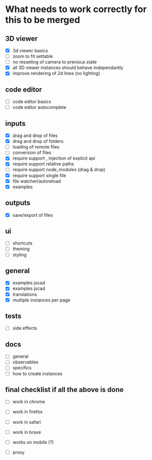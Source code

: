 # What needs to work correctly for this to be merged

## 3D viewer
- [x] 3d viewer basics
- [ ] zoom to fit settable
- [ ] no resseting of camera to previous state
- [x] all 3D viewer instances should behave independantly
- [x] improve rendering of 2d lines (no lighting)

## code editor
- [ ] code editor basics
- [ ] code editor autocomplete

## inputs
- [x] drag and drop of files
- [x] drag and drop of folders
- [ ] loading of remote files
- [ ] conversion of files
- [x] require support , injection of explicit api 
- [x] require support relative paths
- [ ] require support node_modules (drag & drop)
- [x] require support single file
- [x] file watcher/autoreload
- [x] examples

## outputs
- [x] save/export of files

## ui
- [ ] shortcuts
- [ ] theming
- [ ] styling

## general
- [x] examples jscad
- [x] examples jscad
- [x] translations
- [x] multiple instances per page

## tests
- [ ] side effects

## docs
- [ ] general
- [ ] observables
- [ ] specifics
- [ ] how to create instances
 
## final checklist if all the above is done
- [ ] work in chrome
- [ ] work in firefox
- [ ] work in safari
- [ ] work in brave
- [ ] works on mobile (?)
- [ ] proxy


